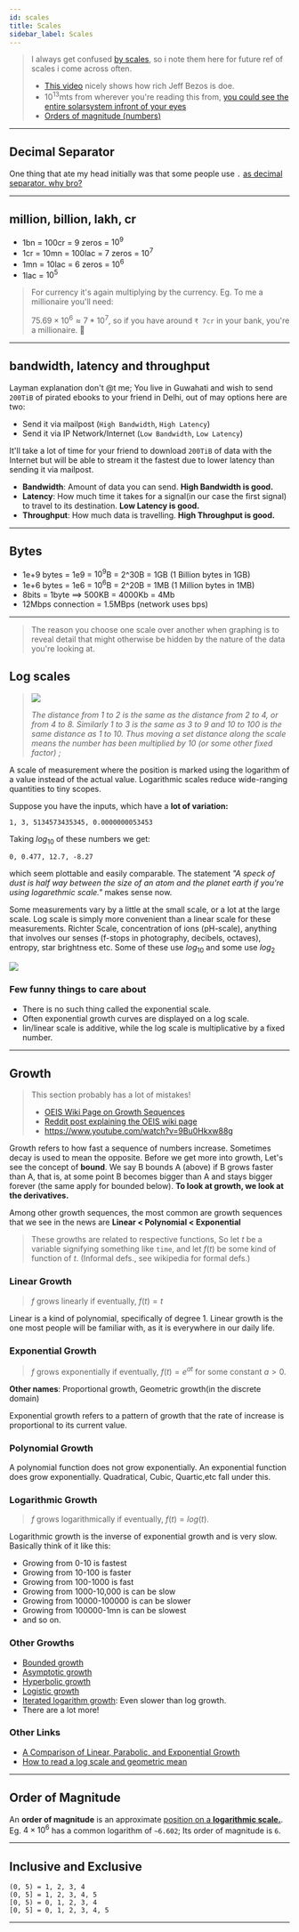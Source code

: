 ```yaml
---
id: scales
title: Scales
sidebar_label: Scales
---
```


> I always get confused [by scales](https://en.wikipedia.org/wiki/Scale), so i note them here for future ref of scales i come across often.
>
> - [This video](https://www.youtube.com/watch?v=qSOVBiEotaw) nicely shows how rich Jeff Bezos is doe.
> - $10^{13}$mts from wherever you're reading this from, [you could see the entire solarsystem infront of your eyes](https://www.youtube.com/watch?v=0fKBhvDjuy0)
> - [Orders of magnitude (numbers)](<https://en.wikipedia.org/wiki/Orders_of_magnitude_(numbers)>)

---

## Decimal Separator

One thing that ate my head initially was that some people use `.` [as decimal separator. why bro?](https://en.wikipedia.org/wiki/Decimal_separator)

---

## million, billion, lakh, cr

- 1bn = 100cr = 9 zeros = $10^9$
- 1cr = 10mn = 100lac = 7 zeros = $10^7$
- 1mn = 10lac = 6 zeros = $10^6$
- 1lac = $10^5$

> For currency it's again multiplying by the currency. Eg. To me a millionaire you'll need:
>
> $75.69 \times 10^6 \approx 7*10^7$, so if you have around `₹ 7cr` in your bank, you're a millionaire. 🤑

---

## bandwidth, latency and throughput

Layman explanation don't @t me; You live in Guwahati and wish to send `200TiB` of pirated ebooks to your friend in Delhi, out of may options here are two:

- Send it via mailpost (`High Bandwidth`, `High Latency`)
- Send it via IP Network/Internet (`Low Bandwidth`, `Low Latency`)

It'll take a lot of time for your friend to download `200TiB` of data with the Internet but will be able to stream it the fastest due to lower latency than sending it via mailpost.

- **Bandwidth**: Amount of data you can send. **High Bandwidth is good.**
- **Latency**: How much time it takes for a signal(in our case the first signal) to travel to its destination. **Low Latency is good.**
- **Throughput**: How much data is travelling. **High Throughput is good.**

---

## Bytes

- 1e+9 bytes = 1e9 = $10^9$B = 2^30B = 1GB (1 Billion bytes in 1GB)
- 1e+6 bytes = 1e6 = $10^6$B = 2^20B = 1MB (1 Million bytes in 1MB)
- 8bits = 1byte $\implies$ 500KB = 4000Kb = 4Mb
- 12Mbps connection = 1.5MBps (network uses bps)

---

> The reason you choose one scale over another when graphing is to reveal detail that might otherwise be hidden by the nature of the data you're looking at.

## Log scales

> ![](/img/logscale.png)
>
> _The distance from 1 to 2 is the same as the distance from 2 to 4, or from 4 to 8. Similarly 1 to 3 is the same as 3 to 9 and 10 to 100 is the same distance as 1 to 10. Thus moving a set distance along the scale means the number has been multiplied by 10 (or some other fixed factor) ;_

A scale of measurement where the position is marked using the logarithm of a value instead of the actual value. Logarithmic scales reduce wide-ranging quantities to tiny scopes.

Suppose you have the inputs, which have a **lot of variation:**

```
1, 3, 5134573435345, 0.0000000053453
```

Taking $log_{10}$ of these numbers we get:

```
0, 0.477, 12.7, -8.27
```

which seem plottable and easily comparable. The statement _"A speck of dust is half way between the size of an atom and the planet earth if you're using logarethmic scale."_ makes sense now.

Some measurements vary by a little at the small scale, or a lot at the large scale. Log scale is simply more convenient than a linear scale for these measurements. Richter Scale, concentration of ions (pH-scale), anything that involves our senses (f-stops in photography, decibels, octaves), entropy, star brightness etc. Some of these use $log_{10}$ and some use $log_2$

![](/img/logscale_comp.png)

### Few funny things to care about

- There is no such thing called the exponential scale.
- Often exponential growth curves are displayed on a log scale.
- lin/linear scale is additive, while the log scale is multiplicative by a fixed number.

---

## Growth

> This section probably has a lot of mistakes!
>
> - [OEIS Wiki Page on Growth Sequences](https://oeis.org/wiki/Growth_of_sequences)
> - [Reddit post explaining the OEIS wiki page](http://archive.is/O5s8R)
> - https://www.youtube.com/watch?v=9Bu0Hkxw88g

Growth refers to how fast a sequence of numbers increase. Sometimes decay is used to mean the opposite. Before we get more into growth, Let's see the concept of **bound**. We say B bounds A (above) if B grows faster than A, that is, at some point B becomes bigger than A and stays bigger forever (the same apply for bounded below). **To look at growth, we look at the derivatives.**

Among other growth sequences, the most common are growth sequences that we see in the news are **Linear < Polynomial < Exponential**

> These growths are related to respective functions, So let $t$ be a variable signifying something like `time`, and let $f(t)$ be some kind of function of $t$. (Informal defs., see wikipedia for formal defs.)

### Linear Growth

> $f$ grows linearly if eventually, $f(t) = t$

Linear is a kind of polynomial, specifically of degree 1. Linear growth is the one most people will be familiar with, as it is everywhere in our daily life.

### Exponential Growth

> $f$ grows exponentially if eventually, $f(t) = e^{at}$ for some constant $a > 0$.

**Other names**: Proportional growth, Geometric growth(in the discrete domain)

Exponential growth refers to a pattern of growth that the rate of increase is proportional to its current value.

### Polynomial Growth

A polynomial function does not grow exponentially. An exponential function does grow exponentially. Quadratical, Cubic, Quartic,etc fall under this.

### Logarithmic Growth

> $f$ grows logarithmically if eventually, $f(t) = log(t)$.

Logarithmic growth is the inverse of exponential growth and is very slow. Basically think of it like this:

- Growing from 0-10 is fastest
- Growing from 10-100 is faster
- Growing from 100-1000 is fast
- Growing from 1000-10,000 is can be slow
- Growing from 10000-100000 is can be slower
- Growing from 100000-1mn is can be slowest
- and so on.

### Other Growths

- [Bounded growth](https://en.wikipedia.org/wiki/Bounded_growth)
- [Asymptotic growth](/pdf/asymptotic-growth.pdf)
- [Hyperbolic growth](https://en.wikipedia.org/wiki/Hyperbolic_growth)
- [Logistic growth](https://en.wikipedia.org/wiki/Logistic_function)
- [Iterated logarithm growth](https://en.wikipedia.org/wiki/Iterated_logarithm): Even slower than log growth.
- There are a lot more!

### Other Links

- [A Comparison of Linear, Parabolic, and Exponential Growth](https://asiakas.kotisivukone.com/files/clarity.kotisivukone.com/comparison_of_growth.pdf)
- [How to read a log scale and geometric mean](https://www.youtube.com/watch?v=8jR-_Om4myk)

---

## Order of Magnitude

An **order of magnitude** is an approximate [position on a **logarithmic scale.**](https://psychology.wikia.org/wiki/Order_of_magnitude). Eg. $4\times10^6$ has a common logarithm of `~6.602`; Its order of magnitude is `6`.

---

## Inclusive and Exclusive

```
(0, 5) = 1, 2, 3, 4
(0, 5] = 1, 2, 3, 4, 5
[0, 5) = 0, 1, 2, 3, 4
[0, 5] = 0, 1, 2, 3, 4, 5
```

---
